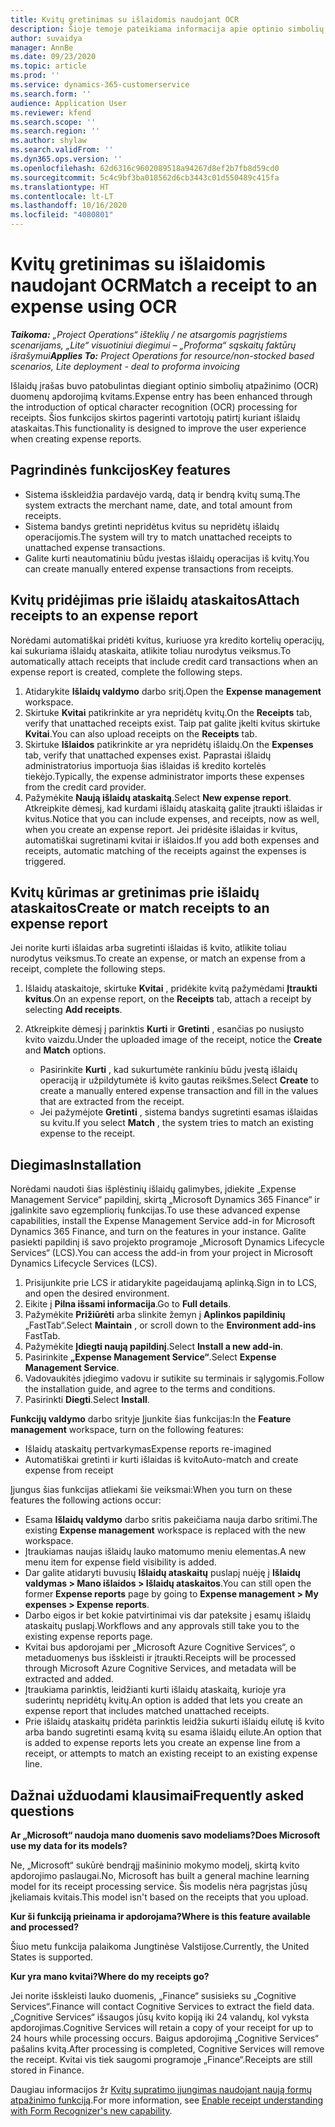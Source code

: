 ```yaml
---
title: Kvitų gretinimas su išlaidomis naudojant OCR
description: Šioje temoje pateikiama informacija apie optinio simbolių atpažinimo (OCR) apdorojimą kvitams.
author: suvaidya
manager: AnnBe
ms.date: 09/23/2020
ms.topic: article
ms.prod: ''
ms.service: dynamics-365-customerservice
ms.search.form: ''
audience: Application User
ms.reviewer: kfend
ms.search.scope: ''
ms.search.region: ''
ms.author: shylaw
ms.search.validFrom: ''
ms.dyn365.ops.version: ''
ms.openlocfilehash: 62d6316c9602089518a94267d8ef2b7fb8d59cd0
ms.sourcegitcommit: 5c4c9bf3ba018562d6cb3443c01d550489c415fa
ms.translationtype: HT
ms.contentlocale: lt-LT
ms.lasthandoff: 10/16/2020
ms.locfileid: "4080801"
---
```

# <a name="match-a-receipt-to-an-expense-using-ocr"></a><span data-ttu-id="2b164-103">Kvitų gretinimas su išlaidomis naudojant OCR</span><span class="sxs-lookup"><span data-stu-id="2b164-103">Match a receipt to an expense using OCR</span></span>

<span data-ttu-id="2b164-104">_**Taikoma:** „Project Operations“ išteklių / ne atsargomis pagrįstiems scenarijams, „Lite“ visuotiniui diegimui – „Proforma“ sąskaitų faktūrų išrašymui_</span><span class="sxs-lookup"><span data-stu-id="2b164-104">_**Applies To:** Project Operations for resource/non-stocked based scenarios, Lite deployment - deal to proforma invoicing_</span></span>

<span data-ttu-id="2b164-105">Išlaidų įrašas buvo patobulintas diegiant optinio simbolių atpažinimo (OCR) duomenų apdorojimą kvitams.</span><span class="sxs-lookup"><span data-stu-id="2b164-105">Expense entry has been enhanced through the introduction of optical character recognition (OCR) processing for receipts.</span></span> <span data-ttu-id="2b164-106">Šios funkcijos skirtos pagerinti vartotojų patirtį kuriant išlaidų ataskaitas.</span><span class="sxs-lookup"><span data-stu-id="2b164-106">This functionality is designed to improve the user experience when creating expense reports.</span></span>

## <a name="key-features"></a><span data-ttu-id="2b164-107">Pagrindinės funkcijos</span><span class="sxs-lookup"><span data-stu-id="2b164-107">Key features</span></span>

- <span data-ttu-id="2b164-108">Sistema išskleidžia pardavėjo vardą, datą ir bendrą kvitų sumą.</span><span class="sxs-lookup"><span data-stu-id="2b164-108">The system extracts the merchant name, date, and total amount from receipts.</span></span>
- <span data-ttu-id="2b164-109">Sistema bandys gretinti nepridėtus kvitus su nepridėtų išlaidų operacijomis.</span><span class="sxs-lookup"><span data-stu-id="2b164-109">The system will try to match unattached receipts to unattached expense transactions.</span></span>
- <span data-ttu-id="2b164-110">Galite kurti neautomatiniu būdu įvestas išlaidų operacijas iš kvitų.</span><span class="sxs-lookup"><span data-stu-id="2b164-110">You can create manually entered expense transactions from receipts.</span></span>

## <a name="attach-receipts-to-an-expense-report"></a><span data-ttu-id="2b164-111">Kvitų pridėjimas prie išlaidų ataskaitos</span><span class="sxs-lookup"><span data-stu-id="2b164-111">Attach receipts to an expense report</span></span>

<span data-ttu-id="2b164-112">Norėdami automatiškai pridėti kvitus, kuriuose yra kredito kortelių operacijų, kai sukuriama išlaidų ataskaita, atlikite toliau nurodytus veiksmus.</span><span class="sxs-lookup"><span data-stu-id="2b164-112">To automatically attach receipts that include credit card transactions when an expense report is created, complete the following steps.</span></span>

  1. <span data-ttu-id="2b164-113">Atidarykite **Išlaidų valdymo** darbo sritį.</span><span class="sxs-lookup"><span data-stu-id="2b164-113">Open the **Expense management** workspace.</span></span>
  2. <span data-ttu-id="2b164-114">Skirtuke **Kvitai** patikrinkite ar yra nepridėtų kvitų.</span><span class="sxs-lookup"><span data-stu-id="2b164-114">On the **Receipts** tab, verify that unattached receipts exist.</span></span> <span data-ttu-id="2b164-115">Taip pat galite įkelti kvitus skirtuke **Kvitai**.</span><span class="sxs-lookup"><span data-stu-id="2b164-115">You can also upload receipts on the **Receipts** tab.</span></span>
  3. <span data-ttu-id="2b164-116">Skirtuke **Išlaidos** patikrinkite ar yra nepridėtų išlaidų.</span><span class="sxs-lookup"><span data-stu-id="2b164-116">On the **Expenses** tab, verify that unattached expenses exist.</span></span> <span data-ttu-id="2b164-117">Paprastai išlaidų administratorius importuoja šias išlaidas iš kredito kortelės tiekėjo.</span><span class="sxs-lookup"><span data-stu-id="2b164-117">Typically, the expense administrator imports these expenses from the credit card provider.</span></span>
  4. <span data-ttu-id="2b164-118">Pažymėkite **Naują išlaidų ataskaitą**.</span><span class="sxs-lookup"><span data-stu-id="2b164-118">Select **New expense report**.</span></span> <span data-ttu-id="2b164-119">Atkreipkite dėmesį, kad kurdami išlaidų ataskaitą galite įtraukti išlaidas ir kvitus.</span><span class="sxs-lookup"><span data-stu-id="2b164-119">Notice that you can include expenses, and receipts, now as well, when you create an expense report.</span></span> <span data-ttu-id="2b164-120">Jei pridėsite išlaidas ir kvitus, automatiškai sugretinami kvitai ir išlaidos.</span><span class="sxs-lookup"><span data-stu-id="2b164-120">If you add both expenses and receipts, automatic matching of the receipts against the expenses is triggered.</span></span>

## <a name="create-or-match-receipts-to-an-expense-report"></a><span data-ttu-id="2b164-121">Kvitų kūrimas ar gretinimas prie išlaidų ataskaitos</span><span class="sxs-lookup"><span data-stu-id="2b164-121">Create or match receipts to an expense report</span></span>
<span data-ttu-id="2b164-122">Jei norite kurti išlaidas arba sugretinti išlaidas iš kvito, atlikite toliau nurodytus veiksmus.</span><span class="sxs-lookup"><span data-stu-id="2b164-122">To create an expense, or match an expense from a receipt, complete the following steps.</span></span>

  1. <span data-ttu-id="2b164-123">Išlaidų ataskaitoje, skirtuke **Kvitai** , pridėkite kvitą pažymėdami **Įtraukti kvitus**.</span><span class="sxs-lookup"><span data-stu-id="2b164-123">On an expense report, on the **Receipts** tab, attach a receipt by selecting **Add receipts**.</span></span>
  2. <span data-ttu-id="2b164-124">Atkreipkite dėmesį į parinktis **Kurti** ir **Gretinti** , esančias po nusiųsto kvito vaizdu.</span><span class="sxs-lookup"><span data-stu-id="2b164-124">Under the uploaded image of the receipt, notice the **Create** and **Match** options.</span></span>

      - <span data-ttu-id="2b164-125">Pasirinkite **Kurti** , kad sukurtumėte rankiniu būdu įvestą išlaidų operaciją ir užpildytumėte iš kvito gautas reikšmes.</span><span class="sxs-lookup"><span data-stu-id="2b164-125">Select **Create** to create a manually entered expense transaction and fill in the values that are extracted from the receipt.</span></span>
      - <span data-ttu-id="2b164-126">Jei pažymėjote **Gretinti** , sistema bandys sugretinti esamas išlaidas su kvitu.</span><span class="sxs-lookup"><span data-stu-id="2b164-126">If you select **Match** , the system tries to match an existing expense to the receipt.</span></span>

## <a name="installation"></a><span data-ttu-id="2b164-127">Diegimas</span><span class="sxs-lookup"><span data-stu-id="2b164-127">Installation</span></span>

<span data-ttu-id="2b164-128">Norėdami naudoti šias išplėstinių išlaidų galimybes, įdiekite „Expense Management Service“ papildinį, skirtą „Microsoft Dynamics 365 Finance“ ir įgalinkite savo egzempliorių funkcijas.</span><span class="sxs-lookup"><span data-stu-id="2b164-128">To use these advanced expense capabilities, install the Expense Management Service add-in for Microsoft Dynamics 365 Finance, and turn on the features in your instance.</span></span> <span data-ttu-id="2b164-129">Galite pasiekti papildinį iš savo projekto programoje „Microsoft Dynamics Lifecycle Services“ (LCS).</span><span class="sxs-lookup"><span data-stu-id="2b164-129">You can access the add-in from your project in Microsoft Dynamics Lifecycle Services (LCS).</span></span>

1. <span data-ttu-id="2b164-130">Prisijunkite prie LCS ir atidarykite pageidaujamą aplinką.</span><span class="sxs-lookup"><span data-stu-id="2b164-130">Sign in to LCS, and open the desired environment.</span></span>
2. <span data-ttu-id="2b164-131">Eikite į **Pilna išsami informacija**.</span><span class="sxs-lookup"><span data-stu-id="2b164-131">Go to **Full details**.</span></span>
3. <span data-ttu-id="2b164-132">Pažymėkite **Prižiūrėti** arba slinkite žemyn į  **Aplinkos papildinių** „FastTab“.</span><span class="sxs-lookup"><span data-stu-id="2b164-132">Select **Maintain** , or scroll down to the **Environment add-ins** FastTab.</span></span>
4. <span data-ttu-id="2b164-133">Pažymėkite **Įdiegti naują papildinį**.</span><span class="sxs-lookup"><span data-stu-id="2b164-133">Select **Install a new add-in**.</span></span>
5. <span data-ttu-id="2b164-134">Pasirinkite **„Expense Management Service“**.</span><span class="sxs-lookup"><span data-stu-id="2b164-134">Select **Expense Management Service**.</span></span>
6. <span data-ttu-id="2b164-135">Vadovaukitės įdiegimo vadovu ir sutikite su terminais ir sąlygomis.</span><span class="sxs-lookup"><span data-stu-id="2b164-135">Follow the installation guide, and agree to the terms and conditions.</span></span>
7. <span data-ttu-id="2b164-136">Pasirinkti **Diegti**.</span><span class="sxs-lookup"><span data-stu-id="2b164-136">Select **Install**.</span></span>

<span data-ttu-id="2b164-137">**Funkcijų valdymo** darbo srityje Įjunkite šias funkcijas:</span><span class="sxs-lookup"><span data-stu-id="2b164-137">In the **Feature management** workspace, turn on the following features:</span></span>

- <span data-ttu-id="2b164-138">Išlaidų ataskaitų pertvarkymas</span><span class="sxs-lookup"><span data-stu-id="2b164-138">Expense reports re-imagined</span></span>
- <span data-ttu-id="2b164-139">Automatiškai gretinti ir kurti išlaidas iš kvito</span><span class="sxs-lookup"><span data-stu-id="2b164-139">Auto-match and create expense from receipt</span></span>

<span data-ttu-id="2b164-140">Įjungus šias funkcijas atliekami šie veiksmai:</span><span class="sxs-lookup"><span data-stu-id="2b164-140">When you turn on these features the following actions occur:</span></span>

- <span data-ttu-id="2b164-141">Esama **Išlaidų valdymo** darbo sritis pakeičiama nauja darbo sritimi.</span><span class="sxs-lookup"><span data-stu-id="2b164-141">The existing **Expense management** workspace is replaced with the new workspace.</span></span>
- <span data-ttu-id="2b164-142">Įtraukiamas naujas išlaidų lauko matomumo meniu elementas.</span><span class="sxs-lookup"><span data-stu-id="2b164-142">A new menu item for expense field visibility is added.</span></span>
- <span data-ttu-id="2b164-143">Dar galite atidaryti buvusių **Išlaidų ataskaitų** puslapį nuėję į **Išlaidų valdymas > Mano išlaidos > Išlaidų ataskaitos**.</span><span class="sxs-lookup"><span data-stu-id="2b164-143">You can still open the former **Expense reports** page by going to **Expense management > My expenses > Expense reports**.</span></span>
- <span data-ttu-id="2b164-144">Darbo eigos ir bet kokie patvirtinimai vis dar pateksite į esamų išlaidų ataskaitų puslapį.</span><span class="sxs-lookup"><span data-stu-id="2b164-144">Workflows and any approvals still take you to the existing expense reports page.</span></span>
- <span data-ttu-id="2b164-145">Kvitai bus apdorojami per „Microsoft Azure Cognitive Services“, o metaduomenys bus išskleisti ir įtraukti.</span><span class="sxs-lookup"><span data-stu-id="2b164-145">Receipts will be processed through Microsoft Azure Cognitive Services, and metadata will be extracted and added.</span></span>
- <span data-ttu-id="2b164-146">Įtraukiama parinktis, leidžianti kurti išlaidų ataskaitą, kurioje yra suderintų nepridėtų kvitų.</span><span class="sxs-lookup"><span data-stu-id="2b164-146">An option is added that lets you create an expense report that includes matched unattached receipts.</span></span>
- <span data-ttu-id="2b164-147">Prie išlaidų ataskaitų pridėta parinktis leidžia sukurti išlaidų eilutę iš kvito arba bando sugretinti esamą kvitą su esama išlaidų eilute.</span><span class="sxs-lookup"><span data-stu-id="2b164-147">An option that is added to expense reports lets you create an expense line from a receipt, or attempts to match an existing receipt to an existing expense line.</span></span>

## <a name="frequently-asked-questions"></a><span data-ttu-id="2b164-148">Dažnai užduodami klausimai</span><span class="sxs-lookup"><span data-stu-id="2b164-148">Frequently asked questions</span></span>

<span data-ttu-id="2b164-149">**Ar „Microsoft“ naudoja mano duomenis savo modeliams?**</span><span class="sxs-lookup"><span data-stu-id="2b164-149">**Does Microsoft use my data for its models?**</span></span>

<span data-ttu-id="2b164-150">Ne, „Microsoft“ sukūrė bendrąjį mašininio mokymo modelį, skirtą kvito apdorojimo paslaugai.</span><span class="sxs-lookup"><span data-stu-id="2b164-150">No, Microsoft has built a general machine learning model for its receipt processing service.</span></span> <span data-ttu-id="2b164-151">Šis modelis nėra pagrįstas jūsų įkeliamais kvitais.</span><span class="sxs-lookup"><span data-stu-id="2b164-151">This model isn't based on the receipts that you upload.</span></span>

<span data-ttu-id="2b164-152">**Kur ši funkciją prieinama ir apdorojama?**</span><span class="sxs-lookup"><span data-stu-id="2b164-152">**Where is this feature available and processed?**</span></span>

<span data-ttu-id="2b164-153">Šiuo metu funkcija palaikoma Jungtinėse Valstijose.</span><span class="sxs-lookup"><span data-stu-id="2b164-153">Currently, the United States is supported.</span></span>

<span data-ttu-id="2b164-154">**Kur yra mano kvitai?**</span><span class="sxs-lookup"><span data-stu-id="2b164-154">**Where do my receipts go?**</span></span>

<span data-ttu-id="2b164-155">Jei norite išskleisti lauko duomenis, „Finance“ susisieks su „Cognitive Services“.</span><span class="sxs-lookup"><span data-stu-id="2b164-155">Finance will contact Cognitive Services to extract the field data.</span></span> <span data-ttu-id="2b164-156">„Cognitive Services“ išsaugos jūsų kvito kopiją iki 24 valandų, kol vyksta apdorojimas.</span><span class="sxs-lookup"><span data-stu-id="2b164-156">Cognitive Services will retain a copy of your receipt for up to 24 hours while processing occurs.</span></span> <span data-ttu-id="2b164-157">Baigus apdorojimą „Cognitive Services“ pašalins kvitą.</span><span class="sxs-lookup"><span data-stu-id="2b164-157">After processing is completed, Cognitive Services will remove the receipt.</span></span> <span data-ttu-id="2b164-158">Kvitai vis tiek saugomi programoje „Finance“.</span><span class="sxs-lookup"><span data-stu-id="2b164-158">Receipts are still stored in Finance.</span></span>

<span data-ttu-id="2b164-159">Daugiau informacijos žr [Kvitų supratimo įjungimas naudojant naują formų atpažinimo funkciją](https://azure.microsoft.com/blog/enable-receipt-understanding-with-form-recognizer-s-new-capability/).</span><span class="sxs-lookup"><span data-stu-id="2b164-159">For more information, see [Enable receipt understanding with Form Recognizer's new capability](https://azure.microsoft.com/blog/enable-receipt-understanding-with-form-recognizer-s-new-capability/).</span></span>
